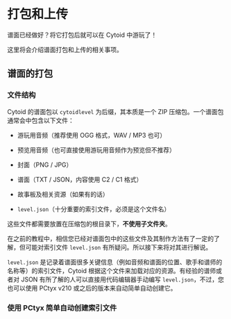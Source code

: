 # 打包和上传

<!-- Autjor: 冰糖酱-BillZhou233 a.k.a 贵阳市非官方客服娘 -->

谱面已经做好？将它打包后就可以在 Cytoid 中游玩了！

这里将会介绍谱面打包和上传的相关事项。

## 谱面的打包

### 文件结构

Cytoid 的谱面包以 `cytoidlevel` 为后缀，其本质是一个 ZIP 压缩包。一个谱面包通常会中包含以下文件：

- 游玩用音频（推荐使用 OGG 格式，WAV / MP3 也可）

- 预览用音频（也可直接使用游玩用音频作为预览但不推荐）

- 封面（PNG / JPG）

- 谱面（TXT / JSON，内容使用 C2 / C1 格式）

- 故事板及相关资源（如果有的话）

- `level.json`（十分重要的索引文件，必须是这个文件名）

这些文件都需要放置在压缩包的根目录下，__不使用子文件夹__。

在之前的教程中，相信您已经对谱面包中的这些文件及其制作方法有了一定的了解，但可能对索引文件 `level.json` 有所疑问。所以接下来将对其进行解说。

`level.json` 是记录着谱面很多关键信息（例如音频和谱面的位置、歌手和谱师的名称等）的索引文件，Cytoid 根据这个文件来加载对应的资源。有经验的谱师或者对 JSON 有所了解的人可以直接用代码编辑器手动编写 `level.json`，不过，您也可以使用 PCtyx v210 或之后的版本来自动简单自动创建它。

### 使用 PCtyx 简单自动创建索引文件